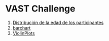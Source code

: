 # VAST Challenge

1. [Distribución de la edad de los participantes](https://biancabalzarini.github.io/infovis/VAST_Challenge/Hist_Age.html)
2. [barchart](https://biancabalzarini.github.io/infovis/VAST_Challenge/BarChart_EducationLevel.html)
3. [ViolinPlots](https://biancabalzarini.github.io/infovis/VAST_Challenge/ViolinPlots.html)
